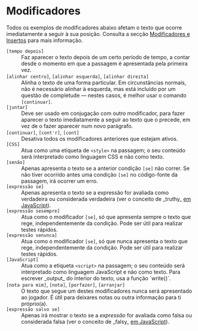 # Modificadores

Todos os exemplos de modificadores abaixo afetam o texto que ocorre imediatamente a seguir à sua posição. Consulta a secção [Modificadores e Insertos][mods-inserts] para mais informação.

<dl>

<dt>
<code>[tempo depois]</code>
</dt>

<dd>
Faz aparecer o texto depois de um certo período de tempo, a contar desde o momento em que a passagem é apresentada pela primeira vez.
</dd>

<dt>
<code>[alinhar centro]</code>, <code>[alinhar esquerda]</code>, <code>[alinhar direita]</code>
</dt>

<dd>
Alinha o texto de uma forma particular. Em circunstâncias normais, não é necessário alinhar à esquerda, mas está incluído por um questão de completude — nestes casos, é melhor usar o comando <code>[continuar]</code>.
</dd>

<dt>
<code>[juntar]</code>
</dt>

<dd>
Deve ser usado em conjugação com outro modificador, para fazer aparecer o texto imediatamente a seguir ao texto que o precede, em vez de o fazer aparecer num novo parágrafo.
</dd>

<dt>
<code>[continuar]</code>, <code>[cont'r]</code>, <code>[cont]</code>
</dt>

<dd>
Desativa todos os modificadores anteriores que estejam ativos.
</dd>

<dt>
<code>[CSS]</code>
</dt>

<dd>
Atua como uma etiqueta de <code>&lt;style&gt;</code> na passagem; o seu conteúdo será interpretado como linguagem CSS e não como texto.
</dd>

<dt>
<code>[senão]</code>
</dt>

<dd>
Apenas apresenta o texto se a anterior condição <code>[se]</code> não correr. Se não tiver ocorrido antes uma condição <code>[se]</code> no código-fonte da passagem, irá ocorrer um erro.
</dd>

<dt>
<code>[expressão se]</code>
</dt>

<dd>
Apenas apresenta o texto se a expressão for avaliada como verdadeira ou considerada verdadeira (ver o conceito de _truthy_ <a href="https://developer.mozilla.org/en-US/docs/Glossary/Truthy">em JavaScript</a>).
</dd>

<dt>
<code>[expressão sesempre]</code>
</dt>

<dd>
Atua como o modificador <code>[se]</code>, só que apresenta sempre o texto que rege, independentemente da condição. Pode ser útil para realizar testes rápidos.
</dd>

<dt>
<code>[expressão senunca]</code>
</dt>

<dd>
Atua como o modificador <code>[se]</code>, só que nunca apresenta o texto que rege, independentemente da condição. Pode ser útil para realizar testes rápidos.
</dd>

<dt>
<code>[JavaScript]</code>
</dt>

<dd>
Atua como a etiqueta <code>&lt;script&gt;</code> na passagem; o seu conteúdo será interpretado como linguagem JavaScript e não como texto. Para escrever _output_ do interior do texto, usa a função `write()`.
</dd>

<dt>
<code>[nota para mim]</code>, <code>[nota]</code>, <code>[porfazer]</code>, <code>[arranjar]</code>
</dt>

<dd>
O texto que segue um destes modificadores nunca será apresentado ao jogador. É útil para deixares notas ou outra informação para ti próprio(a).
</dd>

<dt>
<code>[expressão salvo se]</code>
</dt>

<dd>
Apenas irá mostrar o texto se a <i>expressão</i> for avaliada como falsa ou considerada falsa (ver o conceito de _falsy_ <a href="https://developer.mozilla.org/en-US/docs/Glossary">em JavaScript</a>).
</dd>
</dl>

[mods-inserts]: ../modifiers-and-inserts/index.md
